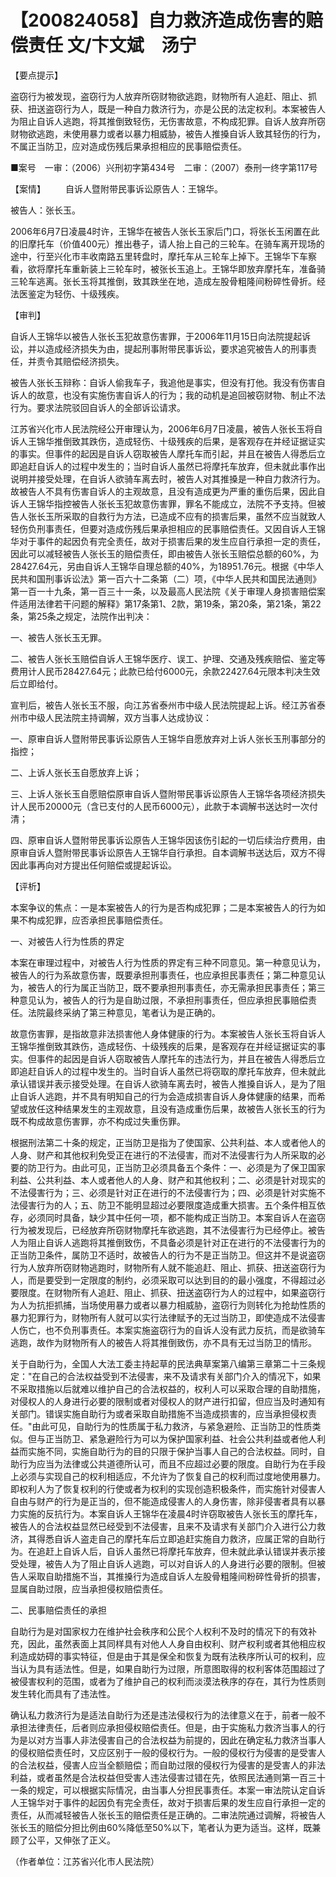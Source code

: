 # 【200824058】自力救济造成伤害的赔偿责任 文/卞文斌　汤宁

【要点提示】

盗窃行为被发现，盗窃行为人放弃所窃财物欲逃跑，财物所有人追赶、阻止、抓获、扭送盗窃行为人，既是一种自力救济行为，亦是公民的法定权利。本案被告人为阻止自诉人逃跑，将其推倒致轻伤，无伤害故意，不构成犯罪。自诉人放弃所窃财物欲逃跑，未使用暴力或者以暴力相威胁，被告人推搡自诉人致其轻伤的行为，不属正当防卫，应对造成伤残后果承担相应的民事赔偿责任。

■案号　一审：（2006）兴刑初字第434号　二审：（2007）泰刑一终字第117号

【案情】 　　自诉人暨附带民事诉讼原告人：王锦华。

被告人：张长玉。

2006年6月7日凌晨4时许，王锦华在被告人张长玉家后门口，将张长玉闲置在此的旧摩托车（价值400元）推出巷子，请人抬上自己的三轮车。在骑车离开现场的途中，行至兴化市丰收南路五里转盘时，摩托车从三轮车上掉下。王锦华下车察看，欲将摩托车重新装上三轮车时，被张长玉追上。王锦华即放弃摩托车，准备骑三轮车逃离。张长玉将其推倒，致其跌坐在地，造成左股骨粗隆间粉碎性骨折。经法医鉴定为轻伤、十级残疾。

【审判】

自诉人王锦华以被告人张长玉犯故意伤害罪，于2006年11月15日向法院提起诉讼，并以造成经济损失为由，提起刑事附带民事诉讼，要求追究被告人的刑事责任，并责令其赔偿经济损失。

被告人张长玉辩称：自诉人偷我车子，我追他是事实，但没有打他。我没有伤害自诉人的故意，也没有实施伤害自诉人的行为；我的动机是追回被窃财物、制止不法行为。要求法院驳回自诉人的全部诉讼请求。

江苏省兴化市人民法院经公开审理认为，2006年6月7日凌晨，被告人张长玉将自诉人王锦华推倒致其跌伤，造成轻伤、十级残疾的后果，是客观存在并经证据证实的事实。但事件的起因是自诉人窃取被告人摩托车而引起，并且在被告人得悉后立即追赶自诉人的过程中发生的；当时自诉人虽然已将摩托车放弃，但未就此事作出说明并接受处理，在自诉人欲骑车离去时，被告人对其推搡是一种自力救济行为。故被告人不具有伤害自诉人的主观故意，且没有造成更为严重的重伤后果，因此自诉人王锦华指控被告人张长玉犯故意伤害罪，罪名不能成立，法院不予支持。但被告人张长玉所采取的自救行为方法，已造成不应有的损害后果，虽然不应当就致人轻伤负刑事责任，但要对造成伤残后果承担相应的民事赔偿责任。又因自诉人王锦华对于事件的起因负有完全责任，故对于损害后果的发生应自行承担一定的责任，因此可以减轻被告人张长玉的赔偿责任，即由被告人张长玉赔偿总额的60%，为28427.64元，另由自诉人王锦华自理总额的40%，为18951.76元。根据《中华人民共和国刑事诉讼法》第一百六十二条第（二）项，《中华人民共和国民法通则》第一百一十九条，第一百三十一条，以及最高人民法院《关于审理人身损害赔偿案件适用法律若干问题的解释》第17条第1、2款，第19条，第20条，第21条，第22条，第25条之规定，法院作出判决：

一、被告人张长玉无罪。

二、被告人张长玉赔偿自诉人王锦华医疗、误工、护理、交通及残疾赔偿、鉴定等费用计人民币28427.64元；此款已给付6000元，余款22427.64元限本判决生效后立即给付。

宣判后，被告人张长玉不服，向江苏省泰州市中级人民法院提起上诉。经江苏省泰州市中级人民法院主持调解，双方当事人达成协议：

一、原审自诉人暨附带民事诉讼原告人王锦华自愿放弃对上诉人张长玉刑事部分的指控；

二、上诉人张长玉自愿放弃上诉；

三、上诉人张长玉自愿赔偿原审自诉人暨附带民事诉讼原告人王锦华各项经济损失计人民币20000元（含已支付的人民币6000元），此款于本调解书送达时一次付清；

四、原审自诉人暨附带民事诉讼原告人王锦华因该伤引起的一切后续治疗费用，由原审自诉人暨附带民事诉讼原告人王锦华自行承担。自本调解书送达后，双方不得因此事再向对方提出任何赔偿或提起诉讼。

【评析】

本案争议的焦点：一是本案被告人的行为是否构成犯罪；二是本案被告人的行为如果不构成犯罪，应否承担民事赔偿责任。

一、对被告人行为性质的界定

本案在审理过程中，对被告人行为性质的界定有三种不同意见。第一种意见认为，被告人的行为系故意伤害，既要承担刑事责任，也应承担民事责任；第二种意见认为，被告人的行为属正当防卫，既不要承担刑事责任，亦无需承担民事责任；第三种意见认为，被告人的行为是自助过限，不承担刑事责任，但应承担民事赔偿责任。法院最终采纳了第三种意见，笔者认为是正确的。

故意伤害罪，是指故意非法损害他人身体健康的行为。本案被告人张长玉将自诉人王锦华推倒致其跌伤，造成轻伤、十级残疾的后果，是客观存在并经证据证实的事实。但事件的起因是自诉人窃取被告人摩托车的违法行为，并且在被告人得悉后立即追赶自诉人的过程中发生的。当时自诉人虽然已将窃取的摩托车放弃，但未就此承认错误并表示接受处理。在自诉人欲骑车离去时，被告人推搡自诉人，是为了阻止自诉人逃跑，并不具有明知自己的行为会造成损害自诉人身体健康的结果，而希望或放任这种结果发生的主观故意，且没有造成重伤后果，故被告人张长玉的行为既不构成故意伤害罪，亦不构成过失重伤罪。

根据刑法第二十条的规定，正当防卫是指为了使国家、公共利益、本人或者他人的人身、财产和其他权利免受正在进行的不法侵害，而对不法侵害行为人所采取的必要的防卫行为。由此可见，正当防卫必须具备五个条件：一、必须是为了保卫国家利益、公共利益、本人或者他人的人身、财产和其他权利；二、必须是针对现实的不法侵害行为；三、必须是针对正在进行的不法侵害行为；四、必须是针对实施不法侵害行为的人；五、防卫不能明显超过必要限度造成重大损害。五个条件相互依存，必须同时具备，缺少其中任何一项，都不能构成正当防卫。本案自诉人在盗窃行为被发现后，已经放弃所窃财物摩托车欲逃跑，其不法侵害行为已经停止。被告人为阻止自诉人逃跑将其推倒致伤，不具备必须是针对正在进行的不法侵害行为的正当防卫条件，属防卫不适时，故被告人的行为不是正当防卫。但这并不是说盗窃行为人放弃所窃财物逃跑时，财物所有人就不能追赶、阻止、抓获、扭送盗窃行为人，而是要受到一定限度的制约，必须采取可以达到目的的最小强度，不得超过必要限度。在财物所有人追赶、阻止、抓获、扭送盗窃行为人的过程中，如果盗窃行为人为抗拒抓捕，当场使用暴力或者以暴力相威胁，盗窃行为则转化为抢劫性质的暴力犯罪行为，财物所有人就可以实行法律赋予的无过当防卫，即使造成不法侵害人伤亡，也不负刑事责任。本案实施盗窃行为的自诉人没有武力反抗，而是欲骑车逃跑，故作为财物所有人的被告人将其推倒致伤，亦不具有无过当防卫的情形。

关于自助行为，全国人大法工委主持起草的民法典草案第八编第三章第二十三条规定："在自己的合法权益受到不法侵害，来不及请求有关部门介入的情况下，如果不采取措施以后就难以维护自己的合法权益的，权利人可以采取合理的自助措施，对侵权人的人身进行必要的限制或者对侵权人的财产进行扣留，但应当及时通知有关部门。错误实施自助行为或者采取自助措施不当造成损害的，应当承担侵权责任。"由此可见，自助行为的性质属于私力救济，与紧急避险、正当防卫的性质类似。但与正当防卫、紧急避险行为可以为保护国家利益、社会公共利益或者他人利益而实施不同，实施自助行为的目的只限于保护当事人自己的合法权益。同时，自助行为应当为法律或公共道德所认可，而且不应超过必要的限度。自助行为在手段上必须与实现自己的权利相适应，不允许为了恢复自己的权利而过度地使用暴力。即权利人为了恢复权利的行使或者为权利的实现创造积极条件，而实施针对侵害人自由与财产的行为是正当的，但不能造成侵害人的人身伤害，除非侵害者具有以暴力实施的反抗行为。本案自诉人王锦华在凌晨4时许窃取被告人张长玉的摩托车，被告人的合法权益显然已经受到不法侵害，且来不及请求有关部门介入进行公力救济，其得悉自诉人盗走自己的摩托车后立即追赶实施自力救济，应属正常的自助行为。在追赶上自诉人后，自诉人虽然已将摩托车放弃，但未就此承认错误并表示接受处理，被告人为了阻止自诉人逃跑，可以对自诉人的人身进行必要的限制。但被告人采取自助措施不当，其推搡行为造成自诉人左股骨粗隆间粉碎性骨折的损害，显属自助过限，应当承担侵权赔偿责任。

二、民事赔偿责任的承担

自助行为是对国家权力在维护社会秩序和公民个人权利不及时的情况下的有效补充，因此，虽然表面上其同样具有对他人人身自由权利、财产权利或者其他相应权利造成妨碍的事实特征，但是由于其是保全和恢复为既有法秩序所认可的权利，应当认为具有适法性。但是，如果自助行为过限，所意图取得的权利客体范围超过了被侵害权利的范围，或者为了维护自己的权利而淡漠法秩序的存在，其行为性质则发生转化而具有了违法性。

确认私力救济行为是适法自助行为还是违法侵权行为的法律意义在于，前者一般不承担法律责任，后者则应承担侵权赔偿责任。但是，由于实施私力救济当事人的行为是以对方当事人非法侵害自己的合法权益为前提的，因此在确定私力救济当事人的侵权赔偿责任时，又应区别于一般的侵权行为。一般的侵权行为侵害的是受害人的合法权益，侵害人应当全额赔偿；而自助过限的侵权行为侵害的是受害人的非法利益，或者虽然是合法权益但受害人违法侵害过错在先，依照民法通则第一百三十一条的规定，可以根据实际情况，由当事人分担民事责任。本案一审法院认定自诉人王锦华对于事件的起因负有完全责任，故对于损害后果的发生应自行承担一定的责任，从而减轻被告人张长玉的赔偿责任是正确的。二审法院通过调解，将被告人张长玉的赔偿分担比例由60%降低至50%以下，笔者认为更为适当。这样，既兼顾了公平，又伸张了正义。

（作者单位：江苏省兴化市人民法院）